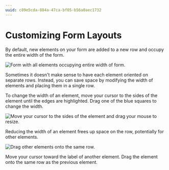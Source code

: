 ```yaml
---
uuid: c89e5cda-884a-47ca-bf05-b56a0aec1732
---
```

# Customizing Form Layouts

By default, new elements on your form are added to a new row and occupy the entire width of the form. 

![Form with all elements occupying entire width of form.](customizing-form-layouts/images/01.png)

Sometimes it doesn't make sense to have each element oriented on separate rows. Instead, you can save space by modifying the width of elements and placing them in a single row.

To change the width of an element, move your cursor to the sides of the element until the edges are highlighted. Drag one of the blue squares to change the width.

![Move your cursor to the sides of the element and drag your mouse to resize.](customizing-form-layouts/images/02.png)

Reducing the width of an element frees up space on the row, potentially for other elements.

![Drag other elements onto the same row.](customizing-form-layouts/images/03.png)

Move your cursor toward the label of another element. Drag the element onto the same row as the previous element.
